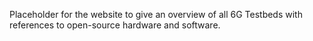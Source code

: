 Placeholder for the website to give an overview of all 6G Testbeds with references to open-source hardware and software.
